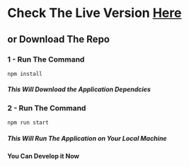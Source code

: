 # Check The Live Version [Here](https://naughty-beaver-d64ea1.netlify.app/)

## or Download The Repo 

### 1 - Run The Command 

```
npm install
```
##### This Will Download the Application Dependcies

### 2 - Run The Command

```
npm run start
```
##### This Will Run The Application on Your Local Machine

#### You Can Develop it Now

